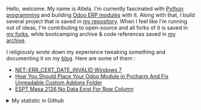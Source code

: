 Hello, welcome. My name is Altela. I'm currently fascinated with [Python programming](https://github.com/python) and building [Odoo ERP modules](https://apps.odoo.com/apps/browse?repo_maintainer_id=276647) with it. Along with that, I build several project that is saved in [my repository](https://github.com/altela?tab=repositories). When I feel like I'm running out of ideas, I'm contributing to open-source and all forks of it is saved in [my forks](https://github.com/altela-forks), while bootcamping archive & code references saved in [my archive](https://github.com/altela-references).


I religiously wrote down my experience tweaking something and documenting it on my [blog](https://www.projectflakes.com). Here are some of them :
<!-- BLOG-POST-LIST:START -->
- [NET::ERR_CERT_DATE_INVALID Windows 7](https://www.projectflakes.com/2022/03/neterrcertdateinvalid-windows-7.html)
- [How You Should Place Your Odoo Module in Pycharm And Fix Unreadable Custom Addons Folder](https://www.projectflakes.com/2022/03/how-you-should-place-your-odoo-module.html)
- [ESPT Masa 2126 No Data Exist For Row Column](https://www.projectflakes.com/2022/03/espt-masa-2126-no-data-exist-for-row.html)
<!-- BLOG-POST-LIST:END -->


<details>
    <summary>My statistic in Github</summary>
<div>

<img height="154" src="https://github-readme-stats.vercel.app/api?username=altela&count_private=true&theme=github_dark&hide_border=true&show_icons=true&include_all_commits=true&hide_rank=false&custom_title=Activity%20On%20GitHub" />
  
<img height="154" src="https://github-readme-stats.vercel.app/api/top-langs/?username=altela&layout=compact&theme=github_dark&&langs_count=10&hide_border=true&custom_title=Repository's%20Composition%20Languages" />
</div>
    
<!--START_SECTION:waka-->

```text
Python           8 hrs 24 mins   ███████████████████▓░░░░░   78.02 %
XML              2 hrs 14 mins   █████▒░░░░░░░░░░░░░░░░░░░   20.82 %
Text             5 mins          ▒░░░░░░░░░░░░░░░░░░░░░░░░   00.81 %
GitIgnore file   2 mins          ░░░░░░░░░░░░░░░░░░░░░░░░░   00.33 %
Markdown         0 secs          ░░░░░░░░░░░░░░░░░░░░░░░░░   00.03 %
```

<!--END_SECTION:waka-->

</details>
